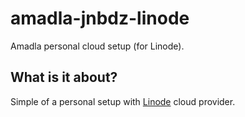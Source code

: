 # amadla-jnbdz-linode
Amadla personal cloud setup (for Linode).

## What is it about?
Simple of a personal setup with [Linode](https://www.linode.com/) cloud provider.
